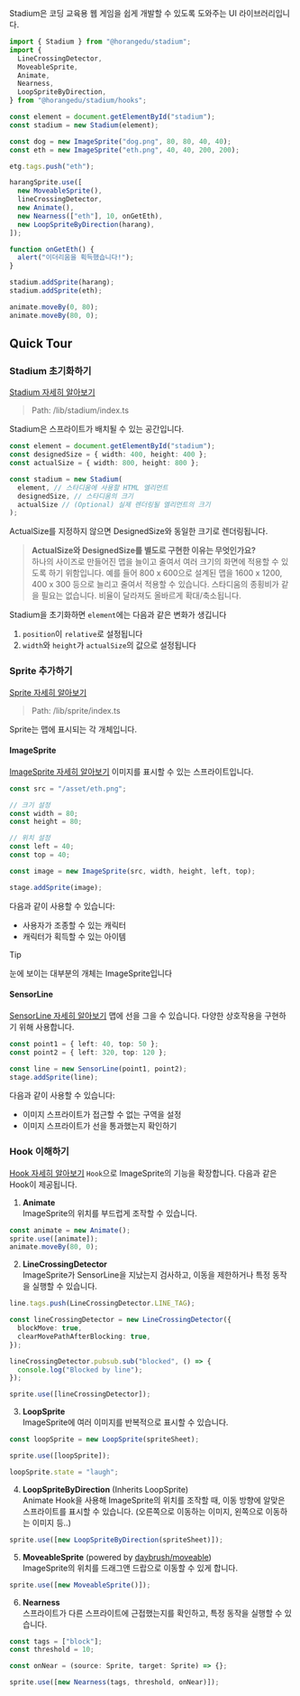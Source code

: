 Stadium은 코딩 교육용 웹 게임을 쉽게 개발할 수 있도록 도와주는 UI 라이브러리입니다.

```typescript
import { Stadium } from "@horangedu/stadium";
import {
  LineCrossingDetector,
  MoveableSprite,
  Animate,
  Nearness,
  LoopSpriteByDirection,
} from "@horangedu/stadium/hooks";

const element = document.getElementById("stadium");
const stadium = new Stadium(element);

const dog = new ImageSprite("dog.png", 80, 80, 40, 40);
const eth = new ImageSprite("eth.png", 40, 40, 200, 200);

etg.tags.push("eth");

harangSprite.use([
  new MoveableSprite(),
  lineCrossingDetector,
  new Animate(),
  new Nearness(["eth"], 10, onGetEth),
  new LoopSpriteByDirection(harang),
]);

function onGetEth() {
  alert("이더리움을 획득했습니다!");
}

stadium.addSprite(harang);
stadium.addSprite(eth);

animate.moveBy(0, 80);
animate.moveBy(80, 0);
```

## Quick Tour

### Stadium 초기화하기

[Stadium 자세히 알아보기](./stadium.md)

> Path: /lib/stadium/index.ts

Stadium은 스프라이트가 배치될 수 있는 공간입니다.

```typescript
const element = document.getElementById("stadium");
const designedSize = { width: 400, height: 400 };
const actualSize = { width: 800, height: 800 };

const stadium = new Stadium(
  element, // 스타디움에 사용할 HTML 엘리먼트
  designedSize, // 스타디움의 크기
  actualSize // (Optional) 실제 렌더링될 엘리먼트의 크기
);
```

ActualSize를 지정하지 않으면 DesignedSize와 동일한 크기로 렌더링됩니다.

> **ActualSize와 DesignedSize를 별도로 구현한 이유는 무엇인가요?**  
> 하나의 사이즈로 만들어진 맵을 늘이고 줄여서 여러 크기의 화면에 적용할 수 있도록 하기 위함입니다. 예를 들어 800 x 600으로 설계된 맵을 1600 x 1200, 400 x 300 등으로 늘리고 줄여서 적용할 수 있습니다. 스타디움의 종횡비가 같을 필요는 없습니다. 비율이 달라져도 올바르게 확대/축소됩니다.

Stadium을 초기화하면 `element`에는 다음과 같은 변화가 생깁니다

1. `position`이 `relative`로 설정됩니다
2. `width`와 `height`가 `actualSize`의 값으로 설정됩니다

### Sprite 추가하기

[Sprite 자세히 알아보기](./sprite.md)

> Path: /lib/sprite/index.ts

Sprite는 맵에 표시되는 각 개체입니다.

#### ImageSprite

[ImageSprite 자세히 알아보기](./sprite.md#imagesprite)
이미지를 표시할 수 있는 스프라이트입니다.

```typescript
const src = "/asset/eth.png";

// 크기 설정
const width = 80;
const height = 80;

// 위치 설정
const left = 40;
const top = 40;

const image = new ImageSprite(src, width, height, left, top);

stage.addSprite(image);
```

다음과 같이 사용할 수 있습니다:

- 사용자가 조종할 수 있는 캐릭터
- 캐릭터가 획득할 수 있는 아이템

> [!TIP]  
> 눈에 보이는 대부분의 개체는 ImageSprite입니다

#### SensorLine

[SensorLine 자세히 알아보기](./sprite.md#sensorline)
맵에 선을 그을 수 있습니다. 다양한 상호작용을 구현하기 위해 사용합니다.

```typescript
const point1 = { left: 40, top: 50 };
const point2 = { left: 320, top: 120 };

const line = new SensorLine(point1, point2);
stage.addSprite(line);
```

다음과 같이 사용할 수 있습니다:

- 이미지 스프라이트가 접근할 수 없는 구역을 설정
- 이미지 스프라이트가 선을 통과했는지 확인하기

### Hook 이해하기

[Hook 자세히 알아보기](./hook.md)
`Hook`으로 ImageSprite의 기능을 확장합니다. 다음과 같은 Hook이 제공됩니다.

1. **Animate**  
   ImageSprite의 위치를 부드럽게 조작할 수 있습니다.

```typescript
const animate = new Animate();
sprite.use([animate]);
animate.moveBy(80, 0);
```

2. **LineCrossingDetector**  
   ImageSprite가 SensorLine을 지났는지 검사하고, 이동을 제한하거나 특정 동작을 실행할 수 있습니다.

```typescript
line.tags.push(LineCrossingDetector.LINE_TAG);

const lineCrossingDetector = new LineCrossingDetector({
  blockMove: true,
  clearMovePathAfterBlocking: true,
});

lineCrossingDetector.pubsub.sub("blocked", () => {
  console.log("Blocked by line");
});

sprite.use([lineCrossingDetector]);
```

3. **LoopSprite**  
   ImageSprite에 여러 이미지를 반복적으로 표시할 수 있습니다.

```typescript
const loopSprite = new LoopSprite(spriteSheet);

sprite.use([loopSprite]);

loopSprite.state = "laugh";
```

4. **LoopSpriteByDirection** (Inherits LoopSprite)  
   Animate Hook을 사용해 ImageSprite의 위치를 조작할 때, 이동 방향에 알맞은 스프라이트를 표시할 수 있습니다. (오른쪽으로 이동하는 이미지, 왼쪽으로 이동하는 이미지 등..)

```typescript
sprite.use([new LoopSpriteByDirection(spriteSheet)]);
```

5. **MoveableSprite** (powered by [daybrush/moveable](https://github.com/daybrush/moveable))  
   ImageSprite의 위치를 드래그앤 드랍으로 이동할 수 있게 합니다.

```typescript
sprite.use([new MoveableSprite()]);
```

6. **Nearness**  
   스프라이트가 다른 스프라이트에 근접했는지를 확인하고, 특정 동작을 실행할 수 있습니다.

```typescript
const tags = ["block"];
const threshold = 10;

const onNear = (source: Sprite, target: Sprite) => {};

sprite.use([new Nearness(tags, threshold, onNear)]);
```
